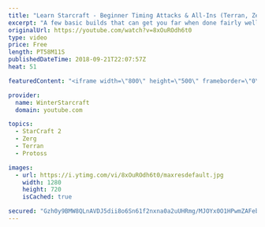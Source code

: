 ```yaml
---
title: "Learn Starcraft - Beginner Timing Attacks & All-Ins (Terran, Zerg & Protoss)"
excerpt: "A few basic builds that can get you far when done fairly well. Also important is how not to overextend and lose everything."
originalUrl: https://youtube.com/watch?v=8xOuROdh6t0
type: video
price: Free
length: PT58M11S
publishedDateTime: 2018-09-21T22:07:57Z
heat: 51

featuredContent: "<iframe width=\"800\" height=\"500\" frameborder=\"0\" src=\"https://www.youtube.com/embed/8xOuROdh6t0\" allow=\"accelerometer; autoplay; encrypted-media; gyroscope; picture-in-picture\" allowfullscreen></iframe>"

provider:
  name: WinterStarcraft
  domain: youtube.com

topics:
  - StarCraft 2
  - Zerg
  - Terran
  - Protoss

images:
  - url: https://i.ytimg.com/vi/8xOuROdh6t0/maxresdefault.jpg
    width: 1280
    height: 720
    isCached: true

secured: "Gzh0y9BMW8QLnAVDJ5dii8o6Sn61f2nxna0a2uUHRmg/MJOYx0O1HPwmZAFebOlf4Fs1SXVXCrfqTTqrkHrux6QNpYq1aljlGRBIp8Bb9SMmVkS684iWGK4ivVoEvVrBVop2dtHvEOhsSu3cIlZZiL72ch09JlOdzrdA5Ls/dZJzwOshmooEBVxRFzv40OTUG9AVT+SZh1Dcza55YcGh14xBESWaTKCucqrc2zL95qDdoOszq9q+FyR4tPIZ5i8yEKlN9nVPb2Iw8NgGk9zqkCF0zTNkMPo7HB2dtUwG299Bpxk6U91T0kYJNsFzQp1+eCqjt3PYMYpsUsSdUp9nJKsau5o8Dk92ZdnICU3/L2eakL67xAvY/Wjx5aOs8kvUlS4CuGK7guewD5Ussy+9DXzO2kcHp8y7z6Z6seXjo9c=;pdbPsdpFLjyBp6o7M7hsQA=="
---
```


